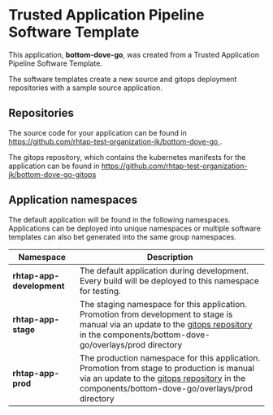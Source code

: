 # Trusted Application Pipeline Software Template

This application, **bottom-dove-go**, was created from a Trusted Application Pipeline Software Template.

The software templates create a new source and gitops deployment repositories with a sample source application. 

## Repositories

The source code for your application can be found in [https://github.com/rhtap-test-organization-jk/bottom-dove-go ](https://github.com/rhtap-test-organization-jk/bottom-dove-go ).
 
The gitops repository, which contains the kubernetes manifests for the application can be found in 
[https://github.com/rhtap-test-organization-jk/bottom-dove-go-gitops ](https://github.com/rhtap-test-organization-jk/bottom-dove-go-gitops ) 

## Application namespaces 

The default application will be found in the following namespaces. Applications can be deployed into unique namespaces or multiple software templates can also bet generated into the same group namespaces.  

|  Namespace   |  Description   |  
| -------- | -------- |   
| **rhtap-app-development** | The default application during development. Every build will be deployed to this namespace for testing. | 
| **rhtap-app-stage** | The staging namespace for this application. Promotion from development to stage is manual via an update to the [gitops repository](https://github.com/rhtap-test-organization-jk/bottom-dove-go-gitops ) in the components/bottom-dove-go/overlays/prod directory |  
| **rhtap-app-prod** | The production namespace for this application. Promotion from stage to production is manual via an update to the [gitops repository](https://github.com/rhtap-test-organization-jk/bottom-dove-go-gitops ) in the components/bottom-dove-go/overlays/prod directory | 